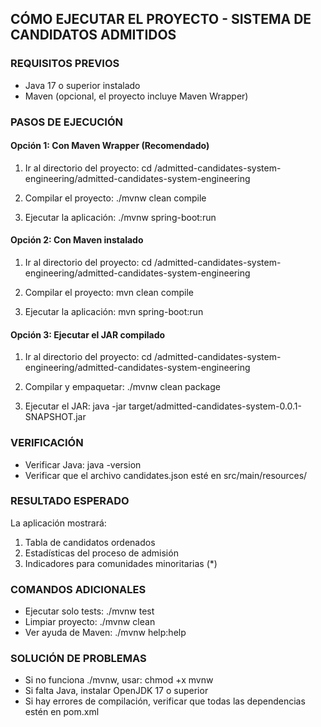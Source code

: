 ## CÓMO EJECUTAR EL PROYECTO - SISTEMA DE CANDIDATOS ADMITIDOS

### REQUISITOS PREVIOS
- Java 17 o superior instalado
- Maven (opcional, el proyecto incluye Maven Wrapper)

### PASOS DE EJECUCIÓN

#### Opción 1: Con Maven Wrapper (Recomendado)
1. Ir al directorio del proyecto:
   cd /admitted-candidates-system-engineering/admitted-candidates-system-engineering

2. Compilar el proyecto:
   ./mvnw clean compile

3. Ejecutar la aplicación:
   ./mvnw spring-boot:run

#### Opción 2: Con Maven instalado
1. Ir al directorio del proyecto:
   cd /admitted-candidates-system-engineering/admitted-candidates-system-engineering

2. Compilar el proyecto:
   mvn clean compile

3. Ejecutar la aplicación:
   mvn spring-boot:run

#### Opción 3: Ejecutar el JAR compilado
1. Ir al directorio del proyecto:
   cd /admitted-candidates-system-engineering/admitted-candidates-system-engineering

2. Compilar y empaquetar:
   ./mvnw clean package

3. Ejecutar el JAR:
   java -jar target/admitted-candidates-system-0.0.1-SNAPSHOT.jar

### VERIFICACIÓN
- Verificar Java: java -version
- Verificar que el archivo candidates.json esté en src/main/resources/

### RESULTADO ESPERADO
La aplicación mostrará:
1. Tabla de candidatos ordenados
2. Estadísticas del proceso de admisión
3. Indicadores para comunidades minoritarias (*)

### COMANDOS ADICIONALES
- Ejecutar solo tests: ./mvnw test
- Limpiar proyecto: ./mvnw clean
- Ver ayuda de Maven: ./mvnw help:help

### SOLUCIÓN DE PROBLEMAS
- Si no funciona ./mvnw, usar: chmod +x mvnw
- Si falta Java, instalar OpenJDK 17 o superior
- Si hay errores de compilación, verificar que todas las dependencias estén en pom.xml
